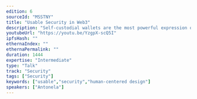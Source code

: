 ```yaml
---
edition: 6
sourceId: "MSSTNY"
title: "Usable Security in Web3"
description: "Self-custodial wallets are the most powerful expression of autonomy we can aspire to in web3, but can people actually keep their EOA accounts safe? Balancing security and usability is critical for onboarding the next billion to web3. During this talk, we will explore how both can converge to give users a usable, secure experience."
youtubeUrl: "https://youtu.be/YzgpX-scQ5I"
ipfsHash: ""
ethernaIndex: ""
ethernaPermalink: ""
duration: 1444
expertise: "Intermediate"
type: "Talk"
track: "Security"
tags: ["Security"]
keywords: ["usable","security","human-centered design"]
speakers: ["Antonela"]
---
```

